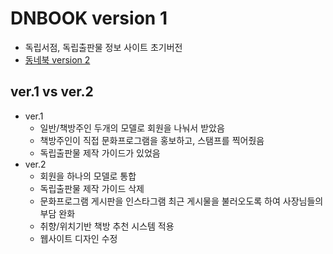 # DNBOOK version 1
- 독립서점, 독립출판물 정보 사이트 초기버전
- [동네북 version 2](https://github.com/doewanju/real-dnb)

## ver.1 vs ver.2
- ver.1
  * 일반/책방주인 두개의 모델로 회원을 나눠서 받았음
  * 책방주인이 직접 문화프로그램을 홍보하고, 스탬프를 찍어줬음
  * 독립출판물 제작 가이드가 있었음
- ver.2
  * 회원을 하나의 모델로 통합
  * 독립출판물 제작 가이드 삭제
  * 문화프로그램 게시판을 인스타그램 최근 게시물을 불러오도록 하여 사장님들의 부담 완화
  * 취향/위치기반 책방 추천 시스템 적용
  * 웹사이트 디자인 수정
